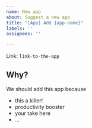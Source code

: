 ```yaml
---
name: New app
about: Suggest a new app
title: "[App] Add {app-name}"
labels: ''
assignees: ''

---
```


Link: `link-to-the-app`


## Why?
We should add this app because
- this a killer!
- productivity booster
- your take here
- ...

